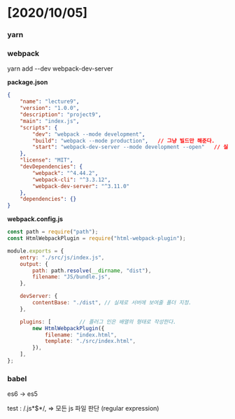 # [2020/10/05]





### yarn





### webpack



yarn add --dev webpack-dev-server



**package.json**

```json
{
    "name": "lecture9",
    "version": "1.0.0",
    "description": "project9",
    "main": "index.js",
    "scripts": {
        "dev": "webpack --mode development",
        "build": "webpack --mode production",   // 그냥 빌드만 해준다. 
        "start": "webpack-dev-server --mode development --open"   // 실제 로컬 서버에서 열 수 있게 해준다. 
    },
    "license": "MIT",
    "devDependencies": {
        "webpack": "^4.44.2",
        "webpack-cli": "^3.3.12",
        "webpack-dev-server": "^3.11.0"
    },
    "dependencies": {}
}

```





**webpack.config.js**

```js
const path = require("path");
const HtmlWebpackPlugin = require("html-webpack-plugin");

module.exports = {
    entry: "./src/js/index.js",
    output: {
        path: path.resolve(__dirname, "dist"),
        filename: "JS/bundle.js",
    },

    devServer: {
        contentBase: "./dist", // 실제로 서버에 보여줄 폴더 지정.
    },

    plugins: [         // 플러그 인은 배열의 형태로 작성한다. 
        new HtmlWebpackPlugin({
            filename: "index.html",
            template: "./src/index.html",
        }),
    ],
};
```





### babel

es6 -> es5



test : /\.js*$*/,  => 모든 js 파일 판단 (regular expression)

